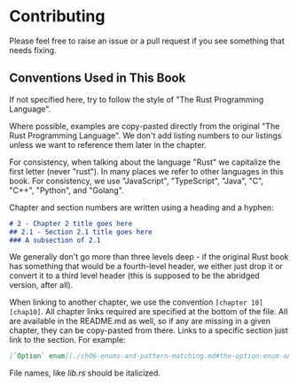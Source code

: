 # Contributing

Please feel free to raise an issue or a pull request if you see something that needs fixing.

## Conventions Used in This Book

If not specified here, try to follow the style of "The Rust Programming Language".

Where possible, examples are copy-pasted directly from the original "The Rust Programming Language".  We don't add listing numbers to our listings unless we want to reference them later in the chapter.

For consistency, when talking about the language "Rust" we capitalize the first letter (never "rust").  In many places we refer to other languages in this book.  For consistency, we use "JavaScript", "TypeScript", "Java", "C", "C++", "Python", and "Golang".

Chapter and section numbers are written using a heading and a hyphen:

```md
# 2 - Chapter 2 title goes here
## 2.1 - Section 2.1 title goes here
### A subsection of 2.1
```

We generally don't go more than three levels deep - if the original Rust book has something that would be a fourth-level header, we either just drop it or convert it to a third level header (this is supposed to be the abridged version, after all).

When linking to another chapter, we use the convention `[chapter 10][chap10]`.  All chapter links required are specified at the bottom of the file.  All are available in the README.md as well, so if any are missing in a given chapter, they can be copy-pasted from there.  Links to a specific section just link to the section.  For example:

```md
[`Option` enum](./ch06-enums-and-pattern-matching.md#the-option-enum-and-its-advantages-over-null-values)
```

File names, like _lib.rs_ should be italicized.
